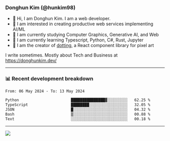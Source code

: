### Donghun Kim (@hunkim98)

- 👋 Hi, I am Donghun Kim. I am a web developer. 
- 🤔 I am interested in creating productive web services implementing AI/ML
- 🔭 I am currently studying Computer Graphics, Generative AI, and Web 
- 🌱 I am currently learning Typescript, Python, C#, Rust, Jupyter
- 🎨 I am the creator of [dotting](https://github.com/hunkim98/dotting), a React component library for pixel art

I write sometimes. Mostly about Tech and Business at https://donghunkim.dev/

---
### 📊 Recent development breakdown
<!--START_SECTION:waka-->

```txt
From: 06 May 2024 - To: 13 May 2024

Python                       ███████████████▓░░░░░░░░░   62.25 %
TypeScript                   ████████░░░░░░░░░░░░░░░░░   32.05 %
JSON                         █░░░░░░░░░░░░░░░░░░░░░░░░   04.32 %
Bash                         ▒░░░░░░░░░░░░░░░░░░░░░░░░   00.88 %
Text                         ░░░░░░░░░░░░░░░░░░░░░░░░░   00.18 %
```

<!--END_SECTION:waka-->
---

<!-- <div align='center'> -->
  <img align="center" src="https://github-readme-stats.vercel.app/api?username=hunkim98&theme=dark&show_icons=true"/>
<!-- </div> -->
<!--
**hunkim98/hunkim98** is a ✨ _special_ ✨ repository because its `README.md` (this file) appears on your GitHub profile.

Here are some ideas to get you started:

- 🔭 I’m currently working on ...
- 🌱 I’m currently learning ...
- 👯 I’m looking to collaborate on ...
- 🤔 I’m looking for help with ...
- 💬 Ask me about ...
- 📫 How to reach me: ...
- 😄 Pronouns: ...
- ⚡ Fun fact: ...
-->
